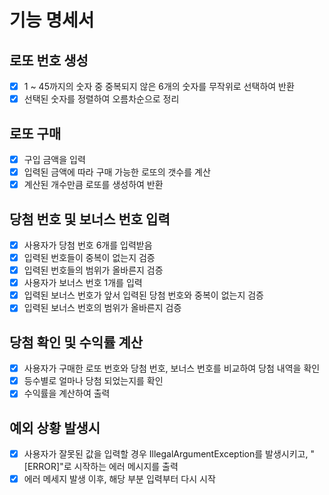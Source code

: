 # 기능 명세서

## 로또 번호 생성
- [X] 1 ~ 45까지의 숫자 중 중복되지 않은 6개의 숫자를 무작위로 선택하여 반환
- [X] 선택된 숫자를 정렬하여 오름차순으로 정리

## 로또 구매
- [X] 구입 금액을 입력
- [X] 입력된 금액에 따라 구매 가능한 로또의 갯수를 계산
- [X] 계산된 개수만큼 로또를 생성하여 반환

## 당첨 번호 및 보너스 번호 입력
- [X] 사용자가 당첨 번호 6개를 입력받음
- [X] 입력된 번호들이 중복이 없는지 검증
- [X] 입력된 번호들의 범위가 올바른지 검증
- [X] 사용자가 보너스 번호 1개를 입력
- [X] 입력된 보너스 번호가 앞서 입력된 당첨 번호와 중복이 없는지 검증
- [X] 입력된 보너스 번호의 범위가 올바른지 검증

## 당첨 확인 및 수익률 계산
- [X] 사용자가 구매한 로또 번호와 당첨 번호, 보너스 번호를 비교하여 당첨 내역을 확인
- [X] 등수별로 얼마나 당첨 되었는지를 확인
- [X] 수익률을 계산하여 출력

## 예외 상황 발생시
- [X] 사용자가 잘못된 값을 입력할 경우 IllegalArgumentException를 발생시키고, "[ERROR]"로 시작하는 에러 메시지를 출력
- [X] 에러 메세지 발생 이후, 해당 부분 입력부터 다시 시작